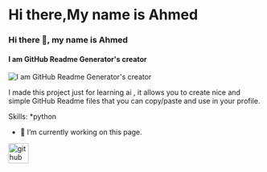 # Hi there,My name is Ahmed
### Hi there 👋, my name is Ahmed
#### I am GitHub Readme Generator's creator
![I am GitHub Readme Generator's creator](https://arturssmirnovs.github.io/github-profile-readme-generator/images/banner.png)

I made this project just for learning ai , it allows you to create nice and simple GitHub Readme files that you can copy/paste and use in your profile.

Skills:
*python

- 🔭 I’m currently working on this page. 


[<img src='https://cdn.jsdelivr.net/npm/simple-icons@3.0.1/icons/github.svg' alt='github' height='40'>](https://github.com/AhmedSabry-AI/Ahmed-Sabry-Abdo)  







